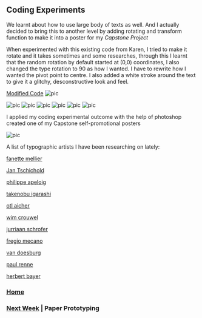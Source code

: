## Coding Experiments

We learnt about how to use large body of texts as well. And I actually decided to bring this to another level by adding rotating and transform function to make it into a poster for my *Capstone Project*

When experimented with this existing code from Karen, I tried to make it rotate and it takes sometimes and some researches, through this I learnt that the random rotation by default started at (0,0) coordinates, I also changed the type rotation to 90 as how I wanted. I have to rewrite how I wanted the pivot point to centre. I also added a white stroke around the text to give it a glitchy, desconstructive look and feel.

[Modified Code](https://wwsiyang.github.io/CODEWORD/SKO/Week_06/letters)
![pic](https://wwsiyang.github.io/CODEWORD/SKO/Week_06/lettercode.JPG)

![pic](https://wwsiyang.github.io/CODEWORD/SKO/Week_06/3.png)
![pic](https://wwsiyang.github.io/CODEWORD/SKO/Week_06/4.png)
![pic](https://wwsiyang.github.io/CODEWORD/SKO/Week_06/5.png)
![pic](https://wwsiyang.github.io/CODEWORD/SKO/Week_06/6.png)
![pic](https://wwsiyang.github.io/CODEWORD/SKO/Week_06/7.png)
![pic](https://wwsiyang.github.io/CODEWORD/SKO/Week_06/8.png)

I applied my coding experimental outcome with the help of photoshop created one of my Capstone self-promotional posters

![pic](https://wwsiyang.github.io/CODEWORD/SKO/Week_06/poster.jpg)



A list of typographic artists I have been researching on lately:

[fanette mellier](https://www.google.com/search?source=univ&tbm=isch&q=fanette+mellier&sa=X&ved=2ahUKEwiHuMzI2fPqAhU6yDgGHWY0CbcQiR56BAgPEBQ&biw=1645&bih=851)

[Jan Tschichold](https://en.wikipedia.org/wiki/Jan_Tschichold)

[philippe apeloig](https://www.google.com/search?source=univ&tbm=isch&q=philippe+apeloig&sa=X&ved=2ahUKEwjV--rd2PPqAhUabn0KHa0EBjEQiR56BAgSEBQ&biw=1645&bih=851)

[takenobu igarashi](https://www.google.com/search?source=univ&tbm=isch&q=takenobu+igarashi&sa=X&ved=2ahUKEwiUrvO92PPqAhUPxDgGHdb_AF8QiR56BAgQEBA&biw=1645&bih=851)

[otl aicher](https://www.google.com/search?source=univ&tbm=isch&q=otl+aicher&sa=X&ved=2ahUKEwi9_KOb2PPqAhXQ4zgGHQ5kDK0QiR56BAgNEA4&biw=1645&bih=851)

[wim crouwel](https://www.google.com/search?source=univ&tbm=isch&q=wim+crouwel&sa=X&ved=2ahUKEwig5Ybs1_PqAhWcxTgGHYWECpgQiR56BAgUEBA&biw=1645&bih=851)

[jurriaan schrofer](https://www.google.com/search?q=jurriaan+schrofer&source=lnms&tbm=isch&sa=X&ved=2ahUKEwjH64vW1_PqAhX1wzgGHd3vADcQ_AUoAXoECBUQAw&biw=1645&bih=851)

[fregio mecano](https://www.google.com/search?q=fregio+mecano&source=lnms&tbm=isch&sa=X&ved=2ahUKEwi43KeM1_PqAhXmzTgGHYokBaoQ_AUoAXoECAsQAw&biw=1645&bih=851)

[van doesburg](https://www.google.com/search?q=van+doesburg&source=lnms&tbm=isch&sa=X&ved=2ahUKEwiu3fCB1vPqAhWxxzgGHQjSDbcQ_AUoAXoECB8QAw&biw=1645&bih=851)

[paul renne](https://www.google.com/search?q=paul+renner&source=lnms&tbm=isch&sa=X&ved=2ahUKEwiAlbS71vPqAhU9xzgGHdyBDgAQ_AUoAXoECBcQAw&biw=1645&bih=851&dpr=2)

[herbert bayer](https://www.google.com/search?q=herbert+bayer&source=lnms&tbm=isch&sa=X&ved=2ahUKEwjZ2ajq1vPqAhV6zjgGHV_RBqoQ_AUoAXoECB4QAw&biw=1645&bih=851)


### [Home](https://github.com/WWsiyang/CODEWORD/tree/master/) 
### [Next Week](https://github.com/WWsiyang/CODEWORD/tree/master/SKO/Week_08) | Paper Prototyping














